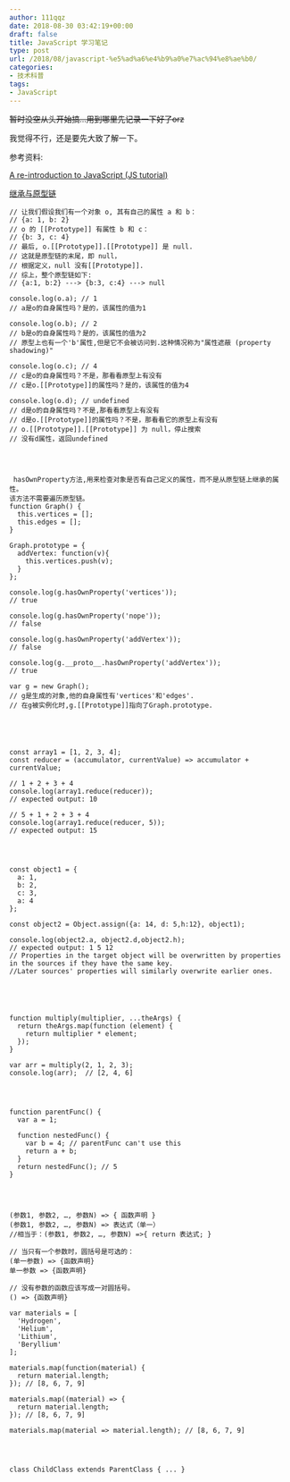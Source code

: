 ```yaml
---
author: 111qqz
date: 2018-08-30 03:42:19+00:00
draft: false
title: JavaScript 学习笔记
type: post
url: /2018/08/javascript-%e5%ad%a6%e4%b9%a0%e7%ac%94%e8%ae%b0/
categories:
- 技术科普
tags:
- JavaScript
---
```


<del>暂时没空从头开始搞...用到哪里先记录一下好了orz</del>

我觉得不行，还是要先大致了解一下。

参考资料:

[A re-introduction to JavaScript (JS tutorial)](https://developer.mozilla.org/en-US/docs/Web/JavaScript/A_re-introduction_to_JavaScript)

[继承与原型链](https://developer.mozilla.org/zh-CN/docs/Web/JavaScript/Inheritance_and_the_prototype_chain)

    
    // 让我们假设我们有一个对象 o, 其有自己的属性 a 和 b：
    // {a: 1, b: 2}
    // o 的 [[Prototype]] 有属性 b 和 c：
    // {b: 3, c: 4}
    // 最后, o.[[Prototype]].[[Prototype]] 是 null.
    // 这就是原型链的末尾，即 null，
    // 根据定义，null 没有[[Prototype]].
    // 综上，整个原型链如下: 
    // {a:1, b:2} ---> {b:3, c:4} ---> null
    
    console.log(o.a); // 1
    // a是o的自身属性吗？是的，该属性的值为1
    
    console.log(o.b); // 2
    // b是o的自身属性吗？是的，该属性的值为2
    // 原型上也有一个'b'属性,但是它不会被访问到.这种情况称为"属性遮蔽 (property shadowing)"
    
    console.log(o.c); // 4
    // c是o的自身属性吗？不是，那看看原型上有没有
    // c是o.[[Prototype]]的属性吗？是的，该属性的值为4
    
    console.log(o.d); // undefined
    // d是o的自身属性吗？不是,那看看原型上有没有
    // d是o.[[Prototype]]的属性吗？不是，那看看它的原型上有没有
    // o.[[Prototype]].[[Prototype]] 为 null，停止搜索
    // 没有d属性，返回undefined



    
     hasOwnProperty方法,用来检查对象是否有自己定义的属性，而不是从原型链上继承的属性。
    该方法不需要遍历原型链。
    function Graph() {
      this.vertices = [];
      this.edges = [];
    }
    
    Graph.prototype = {
      addVertex: function(v){
        this.vertices.push(v);
      }
    };
    
    console.log(g.hasOwnProperty('vertices'));
    // true
    
    console.log(g.hasOwnProperty('nope'));
    // false
    
    console.log(g.hasOwnProperty('addVertex'));
    // false
    
    console.log(g.__proto__.hasOwnProperty('addVertex'));
    // true
    
    var g = new Graph();
    // g是生成的对象,他的自身属性有'vertices'和'edges'.
    // 在g被实例化时,g.[[Prototype]]指向了Graph.prototype.




    
    const array1 = [1, 2, 3, 4];
    const reducer = (accumulator, currentValue) => accumulator + currentValue;
    
    // 1 + 2 + 3 + 4
    console.log(array1.reduce(reducer));
    // expected output: 10
    
    // 5 + 1 + 2 + 3 + 4
    console.log(array1.reduce(reducer, 5));
    // expected output: 15



    
    const object1 = {
      a: 1,
      b: 2,
      c: 3,
      a: 4
    };
    
    const object2 = Object.assign({a: 14, d: 5,h:12}, object1);
    
    console.log(object2.a, object2.d,object2.h);
    // expected output: 1 5 12
    // Properties in the target object will be overwritten by properties in the sources if they have the same key. 
    //Later sources' properties will similarly overwrite earlier ones.
    



    
    function multiply(multiplier, ...theArgs) {
      return theArgs.map(function (element) {
        return multiplier * element;
      });
    }
    
    var arr = multiply(2, 1, 2, 3); 
    console.log(arr);  // [2, 4, 6]



    
    function parentFunc() {
      var a = 1;
    
      function nestedFunc() {
        var b = 4; // parentFunc can't use this
        return a + b; 
      }
      return nestedFunc(); // 5
    }



    
    (参数1, 参数2, …, 参数N) => { 函数声明 }
    (参数1, 参数2, …, 参数N) => 表达式（单一）
    //相当于：(参数1, 参数2, …, 参数N) =>{ return 表达式; }
    
    // 当只有一个参数时，圆括号是可选的：
    (单一参数) => {函数声明}
    单一参数 => {函数声明}
    
    // 没有参数的函数应该写成一对圆括号。
    () => {函数声明}
    
    var materials = [
      'Hydrogen',
      'Helium',
      'Lithium',
      'Beryllium'
    ];
    
    materials.map(function(material) { 
      return material.length; 
    }); // [8, 6, 7, 9]
    
    materials.map((material) => {
      return material.length;
    }); // [8, 6, 7, 9]
    
    materials.map(material => material.length); // [8, 6, 7, 9]



    
    class ChildClass extends ParentClass { ... }

















